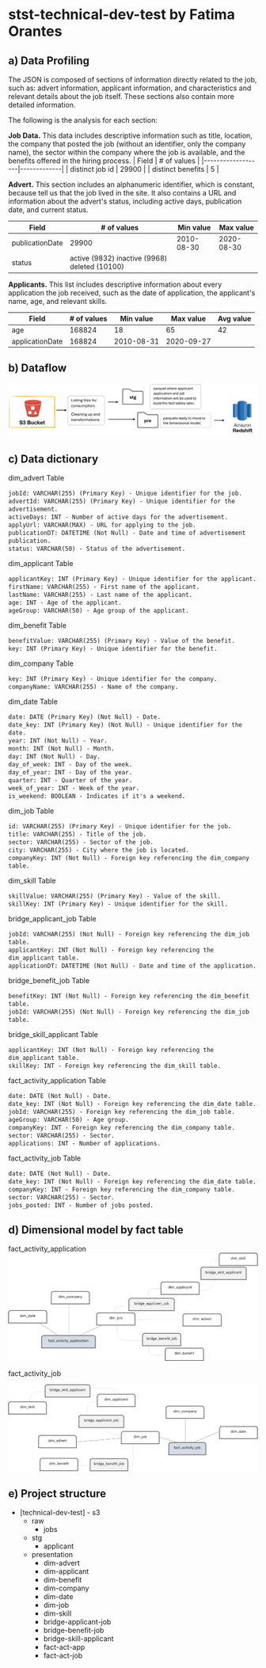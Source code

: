 # stst-technical-dev-test by Fatima Orantes

## a) Data Profiling
The JSON is composed of sections of information directly related to the job, such as: advert information, applicant information, and characteristics and relevant details about the job itself. These sections also contain more detailed information.

The following is the analysis for each section:

**Job Data.**
This data includes descriptive information such as title, location, the company that posted the job (without an identifier, only the company name), the sector within the company where the job is available, and the benefits offered in the hiring process.
| Field             | # of values |
|-------------------|-------------|
| distinct job id   | 29900       |
| distinct benefits | 5           |

**Advert.**
This section includes an alphanumeric identifier, which is constant, because tell us that the job lived in the site. It also contains a URL and information about the advert's status, including active days, publication date, and current status.

| Field           | # of values                                   | Min value  | Max value  |
|-----------------|-----------------------------------------------|------------|------------|
| publicationDate | 29900                                         | 2010-08-30 | 2020-08-30 |
| status          | active (9832) inactive (9968) deleted (10100) |            |            |

**Applicants.**
This list includes descriptive information about every application the job received, such as the date of application, the applicant's name, age, and relevant skills.

| Field           | # of values | Min value  | Max value  | Avg value |
|-----------------|-------------|------------|------------|-----------|
| age             | 168824      | 18         | 65         | 42        |
| applicationDate | 168824      | 2010-08-31 | 2020-09-27 |           |

## b)	Dataflow

![alt text](https://github.com/fatimaorantes/stst-technical-dev-test/blob/master/img/data-flow.png)

## c)	Data dictionary

dim_advert Table

    jobId: VARCHAR(255) (Primary Key) - Unique identifier for the job.
    advertId: VARCHAR(255) (Primary Key) - Unique identifier for the advertisement.
    activeDays: INT - Number of active days for the advertisement.
    applyUrl: VARCHAR(MAX) - URL for applying to the job.
    publicationDT: DATETIME (Not Null) - Date and time of advertisement publication.
    status: VARCHAR(50) - Status of the advertisement.

dim_applicant Table

    applicantKey: INT (Primary Key) - Unique identifier for the applicant.
    firstName: VARCHAR(255) - First name of the applicant.
    lastName: VARCHAR(255) - Last name of the applicant.
    age: INT - Age of the applicant.
    ageGroup: VARCHAR(50) - Age group of the applicant.

dim_benefit Table

    benefitValue: VARCHAR(255) (Primary Key) - Value of the benefit.
    key: INT (Primary Key) - Unique identifier for the benefit.

dim_company Table

    key: INT (Primary Key) - Unique identifier for the company.
    companyName: VARCHAR(255) - Name of the company.

dim_date Table

    date: DATE (Primary Key) (Not Null) - Date.
    date_key: INT (Primary Key) (Not Null) - Unique identifier for the date.
    year: INT (Not Null) - Year.
    month: INT (Not Null) - Month.
    day: INT (Not Null) - Day.
    day_of_week: INT - Day of the week.
    day_of_year: INT - Day of the year.
    quarter: INT - Quarter of the year.
    week_of_year: INT - Week of the year.
    is_weekend: BOOLEAN - Indicates if it's a weekend.

dim_job Table

    id: VARCHAR(255) (Primary Key) - Unique identifier for the job.
    title: VARCHAR(255) - Title of the job.
    sector: VARCHAR(255) - Sector of the job.
    city: VARCHAR(255) - City where the job is located.
    companyKey: INT (Not Null) - Foreign key referencing the dim_company table.

dim_skill Table

    skillValue: VARCHAR(255) (Primary Key) - Value of the skill.
    skillKey: INT (Primary Key) - Unique identifier for the skill.


bridge_applicant_job Table

    jobId: VARCHAR(255) (Not Null) - Foreign key referencing the dim_job table.
    applicantKey: INT (Not Null) - Foreign key referencing the dim_applicant table.
    applicationDT: DATETIME (Not Null) - Date and time of the application.

bridge_benefit_job Table

    benefitKey: INT (Not Null) - Foreign key referencing the dim_benefit table.
    jobId: VARCHAR(255) (Not Null) - Foreign key referencing the dim_job table.

bridge_skill_applicant Table

    applicantKey: INT (Not Null) - Foreign key referencing the dim_applicant table.
    skillKey: INT - Foreign key referencing the dim_skill table.


fact_activity_application Table

    date: DATE (Not Null) - Date.
    date_key: INT (Not Null) - Foreign key referencing the dim_date table.
    jobId: VARCHAR(255) - Foreign key referencing the dim_job table.
    ageGroup: VARCHAR(50) - Age group.
    companyKey: INT - Foreign key referencing the dim_company table.
    sector: VARCHAR(255) - Sector.
    applications: INT - Number of applications.

fact_activity_job Table

    date: DATE (Not Null) - Date.
    date_key: INT (Not Null) - Foreign key referencing the dim_date table.
    companyKey: INT - Foreign key referencing the dim_company table.
    sector: VARCHAR(255) - Sector.
    jobs_posted: INT - Number of jobs posted.
    
## d)	Dimensional model by fact table
fact_activity_application
![alt text](https://github.com/fatimaorantes/stst-technical-dev-test/blob/master/img/fact_act_app_model.png)

fact_activity_job

![alt text](https://github.com/fatimaorantes/stst-technical-dev-test/blob/master/img/fact_act_job_model.png)

## e) Project structure

- [technical-dev-test] - s3
  - raw
    - jobs
  - stg
    - applicant
  - presentation
    - dim-advert
    - dim-applicant
    - dim-benefit
    - dim-company
    - dim-date
    - dim-job
    - dim-skill
    - bridge-applicant-job
    - bridge-benefit-job
    - bridge-skill-applicant
    - fact-act-app
    - fact-act-job

